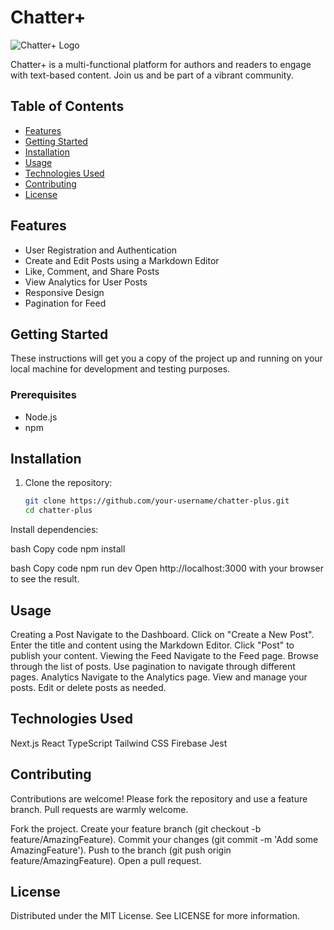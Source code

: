

# Chatter+

![Chatter+ Logo](public/images/logo.png)

Chatter+ is a multi-functional platform for authors and readers to engage with text-based content. Join us and be part of a vibrant community.

## Table of Contents

- [Features](#features)
- [Getting Started](#getting-started)
- [Installation](#installation)
- [Usage](#usage)
- [Technologies Used](#technologies-used)
- [Contributing](#contributing)
- [License](#license)

## Features

- User Registration and Authentication
- Create and Edit Posts using a Markdown Editor
- Like, Comment, and Share Posts
- View Analytics for User Posts
- Responsive Design
- Pagination for Feed

## Getting Started

These instructions will get you a copy of the project up and running on your local machine for development and testing purposes.

### Prerequisites

- Node.js
- npm

## Installation

1. Clone the repository:

   ```bash
   git clone https://github.com/your-username/chatter-plus.git
   cd chatter-plus
Install dependencies:

bash
Copy code
npm install


bash
Copy code
npm run dev
Open http://localhost:3000 with your browser to see the result.

## Usage

Creating a Post
Navigate to the Dashboard.
Click on "Create a New Post".
Enter the title and content using the Markdown Editor.
Click "Post" to publish your content.
Viewing the Feed
Navigate to the Feed page.
Browse through the list of posts.
Use pagination to navigate through different pages.
Analytics
Navigate to the Analytics page.
View and manage your posts.
Edit or delete posts as needed.


## Technologies Used

Next.js
React
TypeScript
Tailwind CSS
Firebase
Jest


## Contributing

Contributions are welcome! Please fork the repository and use a feature branch. Pull requests are warmly welcome.

Fork the project.
Create your feature branch (git checkout -b feature/AmazingFeature).
Commit your changes (git commit -m 'Add some AmazingFeature').
Push to the branch (git push origin feature/AmazingFeature).
Open a pull request.


## License

Distributed under the MIT License. See LICENSE for more information.
